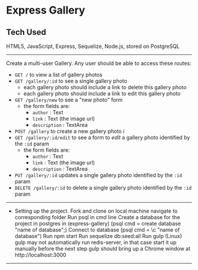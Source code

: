 Express Gallery
===============

Tech Used
-----------
HTML5, JavaScript, Express, Sequelize, Node.js, stored on PostgreSQL


---

Create a multi-user Gallery.
Any user should be able to access these routes:

- `GET /` to view a list of gallery photos
- `GET /gallery/:id` to see a single gallery photo
  - each gallery photo should include a link to delete this gallery photo
  - each gallery photo should include a link to edit this gallery photo
- `GET /gallery/new` to see a "new photo" form
  - the form fields are:
    - `author` : Text
    - `link` : Text (the image url)
    - `description` : TextArea
- `POST /gallery` to create a new gallery photo i
- `GET /gallery/:id/edit` to see a form to *edit* a gallery photo identified by the `:id` param
  - the form fields are:
    - `author` : Text
    - `link` : Text (the image url)
    - `description` : TextArea
- `PUT /gallery/:id` updates a single gallery photo identified by the `:id` param
- `DELETE /gallery/:id` to delete a single gallery photo identified by the `:id` param

---

- Setting up the project.
Fork and clone on local machine
navigate to corresponding folder
Run psql in cmd line
Create a database for the project in postgres in (express-gallery) (psql cmd = create database "name of database";)
Connect to database (psql cmd = \c "name of database")
Run npm start
Run sequelize db:seed:all
Run gulp
(Linux) gulp may not automatically run redis-server, in that case start it up manually before the next step
gulp should bring up a Chrome window at http://localhost:3000

---

